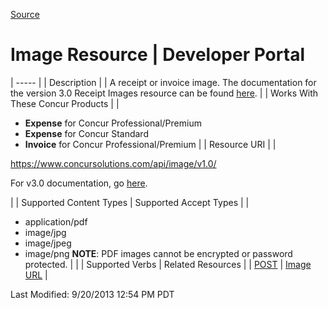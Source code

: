 [Source](https://developer.concur.com/imaging/image-resource "Permalink to Image Resource | Developer Portal")

# Image Resource | Developer Portal


| ----- |
|  Description |
|  A receipt or invoice image. The documentation for the version 3.0 Receipt Images resource can be found [here][1]. |
|  Works With These Concur Products |
|

* **Expense** for Concur Professional/Premium
* **Expense** for Concur Standard
* **Invoice** for Concur Professional/Premium
 |
|  Resource URI |
|

https://www.concursolutions.com/api/image/v1.0/

For v3.0 documentation, go [here][1].

 |
|  Supported Content Types |  Supported Accept Types |
|

* application/pdf
* image/jpg
* image/jpeg
* image/png
**NOTE**: PDF images cannot be encrypted or password protected. |   |
|  Supported Verbs |  Related Resources |
|  [POST][2] |  [Image URL][3] |

  
Last Modified: 9/20/2013 12:54 PM PDT

[1]: https://www.concursolutions.com/api/docs/index.html#!/ReceiptImages
[2]: https://developer.concur.com/node/391
[3]: https://developer.concur.com/node/393
